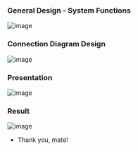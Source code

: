 
### General Design - System Functions
![image](https://github.com/user-attachments/assets/efd07ed0-ad4a-4d05-bfcb-47077423ba93)
### Connection Diagram Design
![image](https://github.com/user-attachments/assets/d1a8fccb-c97a-4281-b0ea-3c755d4f9c61)
### Presentation
![image](https://github.com/user-attachments/assets/d0a37f2d-d0e2-401b-aeaa-a9438c593ab6)
### Result
![image](https://github.com/user-attachments/assets/7cb43690-9458-4442-9fe4-cd1a0de79967)
* Thank you, mate!

